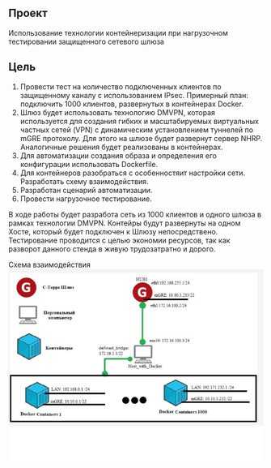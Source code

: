 ## Проект
Использование технологии контейнеризации при нагрузочном тестировании защищенного сетевого шлюза
## Цель
1. Провести тест на количество подключенных клиентов по защищенному каналу с использованием IPsec. Примерный план: подключить 1000 клиентов, развернутых в контейнерах Docker.
2. Шлюз будет использовать технологию DMVPN, которая используется для создания гибких и масштабируемых виртуальных частных сетей (VPN) с динамическим установлением туннелей по mGRE протоколу. Для этого на шлюзе будет развернут сервер NHRP. Аналогичные решения будет реализованы в контейнерах.
3. Для автоматизации создания образа и определения его конфигурации использовать Dockerfile.
4. Для контейнеров разобраться с особенностяит настройки сети. Разработать схему взаимодействия. 
5. Разработан сценарий автоматизации.
6. Провести нагрузочное тестирование.

В ходе работы будет разработа сеть из 1000 клиентов и одного шлюза в рамках технологии DMVPN. Контейры будут развернуты на одном Хосте, который будет подключен к Шлюзу непосредствено. Тестирование проводится с целью экономии ресурсов, так как разворот данного стенда в живую трудозатратно и дорого. 

Схема взаимодействия
![](base_scheme.png)





